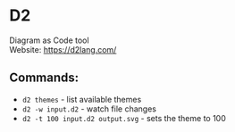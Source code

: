 
# D2

Diagram as Code tool   
Website: https://d2lang.com/

## Commands:

- `d2 themes` - list available themes
- `d2 -w input.d2` - watch file changes
- `d2 -t 100 input.d2 output.svg` - sets the theme to 100 
